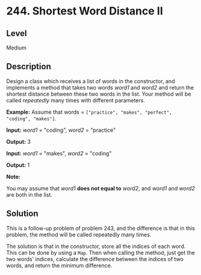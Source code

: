# 244. Shortest Word Distance II
## Level
Medium

## Description
Design a class which receives a list of words in the constructor, and implements a method that takes two words *word1* and *word2* and return the shortest distance between these two words in the list. Your method will be called *repeatedly* many times with different parameters. 

**Example:**
Assume that words = `["practice", "makes", "perfect", "coding", "makes"]`.

**Input:** *word1* = "coding", *word2* = "practice"

**Output:** 3

**Input:** *word1* = "makes", *word2* = "coding"

**Output:** 1

**Note:**

You may assume that *word1* **does not equal to** *word2*, and *word1* and *word2* are both in the list.

## Solution
This is a follow-up problem of problem 243, and the difference is that in this problem, the method will be called repeatedly many times.

The solution is that in the constructor, store all the indices of each word. This can be done by using a `Map`. Then when calling the method, just get the two words' indices, calculate the difference between the indices of two words, and return the minimum difference.
